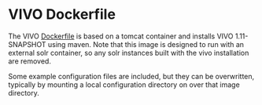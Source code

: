 # VIVO Dockerfile

The VIVO [Dockerfile](vivo/Dockerfile) is based on a tomcat container and
installs VIVO 1.11-SNAPSHOT using maven. Note that this image is designed to run with an
external solr container, so any solr instances built with the vivo installation
are removed.

Some example configuration files are included, but they can be overwritten,
typically by mounting a local configuration directory on over that image
directory.
